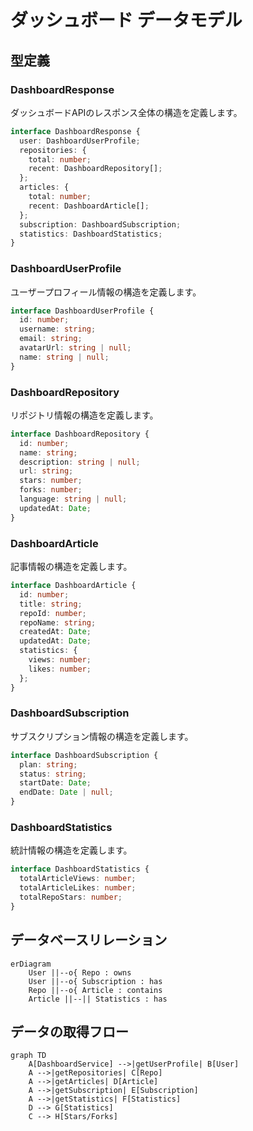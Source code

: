 # ダッシュボード データモデル

## 型定義

### DashboardResponse
ダッシュボードAPIのレスポンス全体の構造を定義します。

```typescript
interface DashboardResponse {
  user: DashboardUserProfile;
  repositories: {
    total: number;
    recent: DashboardRepository[];
  };
  articles: {
    total: number;
    recent: DashboardArticle[];
  };
  subscription: DashboardSubscription;
  statistics: DashboardStatistics;
}
```

### DashboardUserProfile
ユーザープロフィール情報の構造を定義します。

```typescript
interface DashboardUserProfile {
  id: number;
  username: string;
  email: string;
  avatarUrl: string | null;
  name: string | null;
}
```

### DashboardRepository
リポジトリ情報の構造を定義します。

```typescript
interface DashboardRepository {
  id: number;
  name: string;
  description: string | null;
  url: string;
  stars: number;
  forks: number;
  language: string | null;
  updatedAt: Date;
}
```

### DashboardArticle
記事情報の構造を定義します。

```typescript
interface DashboardArticle {
  id: number;
  title: string;
  repoId: number;
  repoName: string;
  createdAt: Date;
  updatedAt: Date;
  statistics: {
    views: number;
    likes: number;
  };
}
```

### DashboardSubscription
サブスクリプション情報の構造を定義します。

```typescript
interface DashboardSubscription {
  plan: string;
  status: string;
  startDate: Date;
  endDate: Date | null;
}
```

### DashboardStatistics
統計情報の構造を定義します。

```typescript
interface DashboardStatistics {
  totalArticleViews: number;
  totalArticleLikes: number;
  totalRepoStars: number;
}
```

## データベースリレーション

```mermaid
erDiagram
    User ||--o{ Repo : owns
    User ||--o{ Subscription : has
    Repo ||--o{ Article : contains
    Article ||--|| Statistics : has
```

## データの取得フロー

```mermaid
graph TD
    A[DashboardService] -->|getUserProfile| B[User]
    A -->|getRepositories| C[Repo]
    A -->|getArticles| D[Article]
    A -->|getSubscription| E[Subscription]
    A -->|getStatistics| F[Statistics]
    D --> G[Statistics]
    C --> H[Stars/Forks]
```
